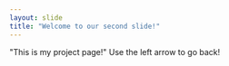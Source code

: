 ```yaml
---
layout: slide
title: "Welcome to our second slide!"
---
```

"This is my project page!"
Use the left arrow to go back!
